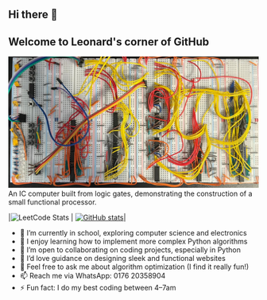 ## Hi there 👋
## Welcome to Leonard's corner of GitHub

![](cover_image.jpeg)
An IC computer built from logic gates, demonstrating the construction of a small functional processor.

|![LeetCode Stats](https://leetcard.jacoblin.cool/leonard-roepcke?theme=dark&font=Noto%20Sans%20Medefaidrin&ext=heatmap) | [![GitHub stats](https://github-readme-stats.vercel.app/api?username=leonard-roe­pcke)](https://github.com/Leonard-Roepcke)|


- 🔭 I’m currently in school, exploring computer science and electronics
- 🌱 I enjoy learning how to implement more complex Python algorithms
- 👯 I’m open to collaborating on coding projects, especially in Python
- 🤔 I’d love guidance on designing sleek and functional websites
- 💬 Feel free to ask me about algorithm optimization (I find it really fun!)
- 📫 Reach me via WhatsApp: 0176 20358904
- ⚡ Fun fact: I do my best coding between 4–7am
